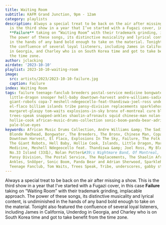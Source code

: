 ```yaml
---
title: Waiting Room
subtitle: KAFM Grand Junction, 9pm - 12am
category: playlists
description: Always a special treat to be back on the air after missing a show. This
  is the third show in a year that I’ve started with a Fugazi cover, in this case
  **Failure** taking on “Waiting Room” with their trademark grinding, implacable approach.
  The power of these songs, its distinctive musicality and lyrical content, is undiminished
  in the hands of any band bold enough to take on the material. Tonight also featured
  the confluence of several loyal listeners, including James in California, Underdog
  in Georgia, and Charley who is on South Korea time and got to take benefit from
  the time zone.
author: jclacking
airdate: '2023-10-10'
playlist: 2023-10-10-waiting-room
image:
  src: artists/2023/2023-10-10-failure.jpg
  caption: Failure
index: Waiting Room
tags: failure teenage-fanclub breeders postal-service medicine bongwater my-bloody-valentine
  little-dragon snooper hell-baby downtown-harvest andre-williams-sadies no-33-island-33
  giant-robots copa-7 meshell-ndegeocello-feat-thandiswa-joel-ross underscores-gabby-start
  el-flaco billiam islands tribe pansy-division replacements sparklehorse folk-implosion
  margaret-glaspy tom-waits explosions-in-sky bronx of-montreal cure blonde-redhead
  trees-speak snapped-ankles shaolin-afronauts squid chinese-man nolan-potter-s-nightmare-band
  hollie-cook african-music-drums-collection sonic-boom-panda-bear-adrian-sherwood
  pale-blue-eyes
keywords: African Music Drums Collection, Andre Williams &amp; The Sadies, Billiam,
  Blonde Redhead, Bongwater, The Breeders, The Bronx, Chinese Man, Copa 7, The Cure,
  Downtown Harvest, El Flaco, Explosions In The Sky, Failure, The Folk Implosion,
  The Giant Robots, Hell Baby, Hollie Cook, Islands, Little Dragon, Margaret Glaspy,
  Medicine, Meshell Ndegeocello feat. Thandiswa &amp; Joel Ross, My Bloody Valentine,
  No.33 Island (33岛), Nolan Potter&#39;s Nightmare Band, Of Montreal, Pale Blue Eyes,
  Pansy Division, The Postal Service, The Replacements, The Shaolin Afronauts, Snapped
  Ankles, Snõõper, Sonic Boom, Panda Bear and Adrian Sherwood, Sparklehorse, Squid,
  Teenage Fanclub, Tom Waits, Trees Speak, Tribe, underscores, gabby start
---
```

Always a special treat to be back on the air after missing a show. This is the third show in a year that I’ve started with a Fugazi cover, in this case **Failure** taking on “Waiting Room” with their trademark grinding, implacable approach. The power of these songs, its distinctive musicality and lyrical content, is undiminished in the hands of any band bold enough to take on the material. Tonight also featured the confluence of several loyal listeners, including James in California, Underdog in Georgia, and Charley who is on South Korea time and got to take benefit from the time zone.
